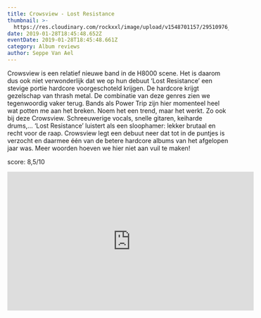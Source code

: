 ```yaml
---
title: Crowsview - Lost Resistance
thumbnail: >-
  https://res.cloudinary.com/rockxxl/image/upload/v1548701157/29510976_1808015092582095_1689244684644490610_n.jpg
date: 2019-01-28T18:45:48.652Z
eventDate: 2019-01-28T18:45:48.661Z
category: Album reviews
author: Seppe Van Ael
---
```

Crowsview is een relatief nieuwe band in de H8000 scene. Het is daarom dus ook niet verwonderlijk dat we op hun debuut ‘Lost Resistance’ een stevige portie hardcore voorgeschoteld krijgen. De hardcore krijgt gezelschap van thrash metal. De combinatie van deze genres zien we tegenwoordig vaker terug. Bands als Power Trip zijn hier momenteel heel wat potten me aan het breken. Noem het een trend, maar het werkt. Zo ook bij deze Crowsview. Schreeuwerige vocals, snelle gitaren, keiharde drums,… ‘Lost Resistance’ luistert als een sloophamer: lekker brutaal en recht voor de raap. Crowsview legt een debuut neer dat tot in de puntjes is verzocht en daarmee één van de betere hardcore albums van het afgelopen jaar was. Meer woorden hoeven we hier niet aan vuil te maken!

score: 8,5/10 

<iframe width="560" height="315" src="https://www.youtube.com/embed/X-XAcg7odVA" frameborder="0" allow="accelerometer; autoplay; encrypted-media; gyroscope; picture-in-picture" allowfullscreen></iframe>
